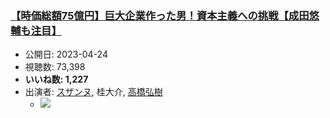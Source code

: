 ### [【時価総額75億円】巨大企業作った男！資本主義への挑戦【成田悠輔も注目】](https://www.youtube.com/watch?v=6jW6lurzMJk)
-   公開日: 2023-04-24
-   視聴数: 73,398
-   **いいね数: 1,227**
-   出演者: [スザンヌ](/rehacq_fan/people/スザンヌ "wikilink"), 桂大介, [高橋弘樹](/rehacq_fan/people/高橋弘樹 "wikilink")
    - [![](https://img.youtube.com/vi/6jW6lurzMJk/hqdefault.jpg)](https://www.youtube.com/watch?v=6jW6lurzMJk)
